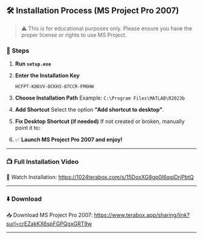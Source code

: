 ## 🛠️ Installation Process (MS Project Pro 2007)

> ⚠️ This is for educational purposes only. Please ensure you have the proper license or rights to use MS Project.


### 🔧 Steps
1. **Run `setup.exe`**

2. **Enter the Installation Key**

   ```
   HCFPT-K86VV-DCKH3-87CCR-FM6HW
   ```

3. **Choose Installation Path**
   Example: `C:\Program Files\MATLAB\R2023b`

4. **Add Shortcut**
   Select the option **"Add shortcut to desktop"**.

5. **Fix Desktop Shortcut (if needed)**
    If not created or broken, manually point it to:

6. ✅ **Launch MS Project Pro 2007 and enjoy!**

---

### 📺 Full Installation Video

🔗 Watch Installation: https://1024terabox.com/s/15DoxXG8gp0I6qgiDrjPbtQ

---

### ⬇️ Download

📥 Download MS Project Pro 2007: https://www.terabox.app/sharing/link?surl=crEZakKX6spFGPQgxGRT9w

---
